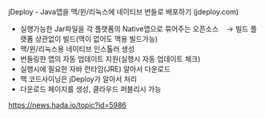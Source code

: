 jDeploy - Java앱을 맥/윈/리눅스에 네이티브 번들로 배포하기 (jdeploy.com)

- 실행가능한 Jar파일을 각 플랫폼의 Native앱으로 묶어주는 오픈소스
ㅤ→ 빌드 플랫폼 상관없이 빌드(맥이 없어도 맥용 빌드가능)
- 맥/윈/리눅스용 네이티브 인스톨러 생성
- 번들링한 앱의 자동 업데이트 지원(실행시 자동 업데이트 체크)
- 실행시에 필요한 자바 런타임(JRE) 알아서 다운로드
- 맥 코드사이닝은 jDeploy가 알아서 처리
- 다운로드 페이지를 생성, 클라우드 퍼블리시 가능

https://news.hada.io/topic?id=5986
